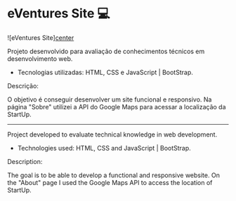 # eVentures Site :computer:

![eVentures Site][center](https://i.imgur.com/5OmJahW.png)

Projeto desenvolvido para avaliação de conhecimentos técnicos em desenvolvimento web.

* Tecnologias utilizadas: HTML, CSS e JavaScript | BootStrap.

Descrição:

O objetivo é conseguir desenvolver um site funcional e responsivo. 
Na página "Sobre" utilizei a API do Google Maps para acessar a localização da StartUp.

-----------------------------------------------------------------------------------------------------------------------------

Project developed to evaluate technical knowledge in web development.

* Technologies used: HTML, CSS and JavaScript | BootStrap.

Description:

The goal is to be able to develop a functional and responsive website.
On the "About" page I used the Google Maps API to access the location of StartUp.
